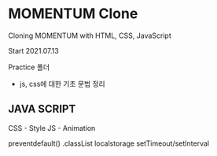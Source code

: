 # MOMENTUM Clone

Cloning MOMENTUM with HTML, CSS, JavaScript

Start 2021.07.13

Practice 폴더
- js, css에 대한 기초 문법 정리

## JAVA SCRIPT

CSS - Style
JS - Animation

preventdefault()
.classList
localstorage
setTimeout/setInterval